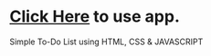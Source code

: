 # [Click Here](https://17ofaries.github.io/Simple-To-Do-List/) to use app.
Simple To-Do List using HTML, CSS & JAVASCRIPT

